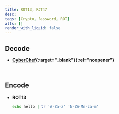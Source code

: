 ```yaml
---
title: ROT13, ROT47
desc: 
tags: [Crypto, Password, ROT]
alts: []
render_with_liquid: false
---
```


## Decode

- **[CyberChef](https://gchq.github.io/CyberChef/){:target="_blank"}{:rel="noopener"}**

<br />

## Encode

- **ROT13**

    ```sh
    echo hello | tr 'A-Za-z' 'N-ZA-Mn-za-m'
    ```
